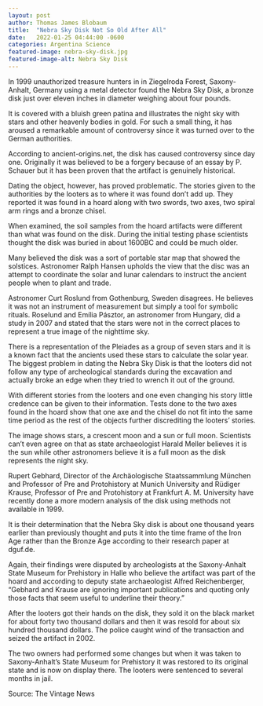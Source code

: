 ```yaml
---
layout: post
author: Thomas James Blobaum 
title:  "Nebra Sky Disk Not So Old After All"
date:   2022-01-25 04:44:00 -0600
categories: Argentina Science 
featured-image: nebra-sky-disk.jpg
featured-image-alt: Nebra Sky Disk 
---
```

In 1999 unauthorized treasure hunters in in Ziegelroda Forest, Saxony-Anhalt, Germany using a metal detector found the Nebra Sky Disk, a bronze disk just over eleven inches in diameter weighing about four pounds.

It is covered with a bluish green patina and illustrates the night sky with stars and other heavenly bodies in gold. For such a small thing, it has aroused a remarkable amount of controversy since it was turned over to the German authorities.

<a href="https://en.wikipedia.org/wiki/Nebra_sky_disc" data-iframely-url></a>

According to ancient-origins.net, the disk has caused controversy since day one. Originally it was believed to be a forgery because of an essay by P. Schauer but it has been proven that the artifact is genuinely historical.

Dating the object, however, has proved problematic. The stories given to the authorities by the looters as to where it was found don’t add up. They reported it was found in a hoard along with two swords, two axes, two spiral arm rings and a bronze chisel.

When examined, the soil samples from the hoard artifacts were different than what was found on the disk. During the initial testing phase scientists thought the disk was buried in about 1600BC and could be much older.

Many believed the disk was a sort of portable star map that showed the solstices. Astronomer Ralph Hansen upholds the view that the disc was an attempt to coordinate the solar and lunar calendars to instruct the ancient people when to plant and trade.

Astronomer Curt Roslund from Gothenburg, Sweden disagrees. He believes it was not an instrument of measurement but simply a tool for symbolic rituals. Roselund and Emília Pásztor, an astronomer from Hungary, did a study in 2007 and stated that the stars were not in the correct places to represent a true image of the nighttime sky.

There is a representation of the Pleiades as a group of seven stars and it is a known fact that the ancients used these stars to calculate the solar year. The biggest problem in dating the Nebra Sky Disk is that the looters did not follow any type of archeological standards during the excavation and actually broke an edge when they tried to wrench it out of the ground.

With different stories from the looters and one even changing his story little credence can be given to their information. Tests done to the two axes found in the hoard show that one axe and the chisel do not fit into the same time period as the rest of the objects further discrediting the looters’ stories.

The image shows stars, a crescent moon and a sun or full moon. Scientists can’t even agree on that as state archaeologist Harald Meller believes it is the sun while other astronomers believe it is a full moon as the disk represents the night sky.


Rupert Gebhard, Director of the Archäologische Staatssammlung München and Professor of Pre and Protohistory at Munich University and Rüdiger Krause, Professor of Pre and Protohistory at Frankfurt A. M. University have recently done a more modern analysis of the disk using methods not available in 1999.

It is their determination that the Nebra Sky  disk is about one thousand years earlier than previously thought and puts it into the time frame of the Iron Age rather than the Bronze Age according to their research paper at dguf.de.

Again, their findings were disputed by archeologists at the Saxony-Anhalt State Museum for Prehistory in Halle who believe the artifact was part of the hoard and according to deputy state archaeologist Alfred Reichenberger, “Gebhard and Krause are ignoring important publications and quoting only those facts that seem useful to underline their theory.”

After the looters got their hands on the disk, they sold it on the black market for about forty two thousand dollars and then it was resold for about six hundred thousand dollars. The police caught wind of the transaction and seized the artifact in 2002.

The two owners had performed some changes but when it was taken to Saxony-Anhalt’s State Museum for Prehistory it was restored to its original state and is now on display there. The looters were sentenced to several months in jail.

Source: The Vintage News 

<a href="https://www.thevintagenews.com/2020/10/19/nebra-sky-disk-2/?safari=1" data-iframely-url></a>

